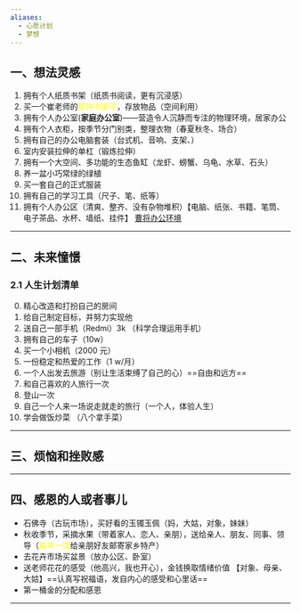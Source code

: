 ```yaml
---
aliases:
  - 心愿计划
  - 梦想
---
```


## 一、想法灵感 
1. 拥有个人纸质书架（纸质书阅读，更有沉浸感）
2. 买一个崔老师的<font color="#ffff00">那种书架子</font>，存放物品（空间利用）
3. 拥有个人办公室(**家庭办公室**)——营造令人沉静而专注的物理环境，居家办公
4. 拥有个人衣柜，按季节分门别类，整理衣物（春夏秋冬、场合）
5. 拥有自己的办公电脑套装（台式机、音响、支架、）
6. 室内安装拉伸的单杠（锻炼拉伸） 
7. 拥有一个大空间、多功能的生态鱼缸（龙虾、螃蟹、乌龟、水草、石头） 
8. 养一盆小巧常绿的绿植
9. 买一套自己的正式服装
10. 拥有自己的学习工具（尺子、笔、纸等）
11. 拥有个人办公区（清爽、整齐、没有杂物堆积）【电脑、纸张、书籍、笔筒、电子茶品、水杯、墙纸、挂件】 [曹将办公环境](https://mp.weixin.qq.com/s/nUgE9JzxXQVKYZ7Aos6UcQ)
---
## 二、未来憧憬
### 2.1 人生计划清单 
0. 精心改造和打扮自己的房间
1. 给自己制定目标，并努力实现他
2. 送自己一部手机（Redmi）3k （科学合理运用手机）
3. 拥有自己的车子（10w）
4. 买一个小相机（2000 元）
5. 一份稳定和热爱的工作（1 w/月）
6. 一个人出发去旅游（别让生活束缚了自己的心）==自由和远方== 
7. 和自己喜欢的人旅行一次
8. 登山一次
9. 自己一个人来一场说走就走的旅行（一个人，体验人生）
10. 学会做饭炒菜 （八个拿手菜）

---
## 三、烦恼和挫败感


---
## 四、感恩的人或者事儿 
- 石佛寺（古玩市场），买好看的玉镯玉佩（妈，大姑，对象，妹妹） 
- 秋收季节，采摘水果（带着家人、恋人、亲朋），送给亲人、朋友、同事、领导（<font color="#ffff00">每年一度</font>给亲朋好友邮寄家乡特产）
- 去花卉市场买盆景（放办公区、卧室）
- 送老师花花的感受（他高兴，我也开心），金钱换取情绪价值 【对象、母亲、大姑】==认真写祝福语，发自内心的感受和心里话==
- 第一桶金的分配和感恩

---
